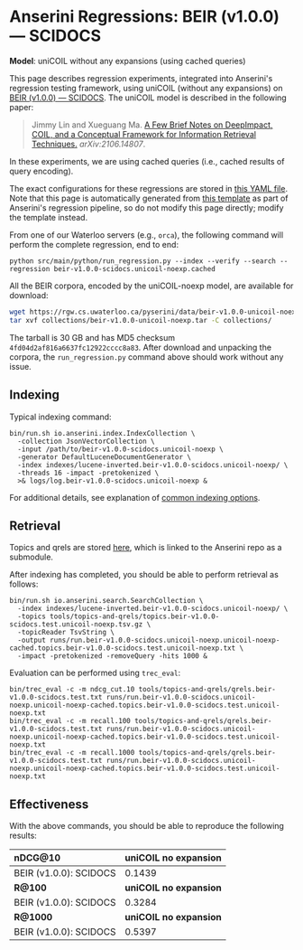 # Anserini Regressions: BEIR (v1.0.0) &mdash; SCIDOCS

**Model**: uniCOIL without any expansions (using cached queries)

This page describes regression experiments, integrated into Anserini's regression testing framework, using uniCOIL (without any expansions) on [BEIR (v1.0.0) &mdash; SCIDOCS](http://beir.ai/).
The uniCOIL model is described in the following paper:

> Jimmy Lin and Xueguang Ma. [A Few Brief Notes on DeepImpact, COIL, and a Conceptual Framework for Information Retrieval Techniques.](https://arxiv.org/abs/2106.14807) _arXiv:2106.14807_.

In these experiments, we are using cached queries (i.e., cached results of query encoding).

The exact configurations for these regressions are stored in [this YAML file](../../src/main/resources/regression/beir-v1.0.0-scidocs.unicoil-noexp.cached.yaml).
Note that this page is automatically generated from [this template](../../src/main/resources/docgen/templates/beir-v1.0.0-scidocs.unicoil-noexp.cached.template) as part of Anserini's regression pipeline, so do not modify this page directly; modify the template instead.

From one of our Waterloo servers (e.g., `orca`), the following command will perform the complete regression, end to end:

```
python src/main/python/run_regression.py --index --verify --search --regression beir-v1.0.0-scidocs.unicoil-noexp.cached
```

All the BEIR corpora, encoded by the uniCOIL-noexp model, are available for download:

```bash
wget https://rgw.cs.uwaterloo.ca/pyserini/data/beir-v1.0.0-unicoil-noexp.tar -P collections/
tar xvf collections/beir-v1.0.0-unicoil-noexp.tar -C collections/
```

The tarball is 30 GB and has MD5 checksum `4fd04d2af816a6637fc12922cccc8a83`.
After download and unpacking the corpora, the `run_regression.py` command above should work without any issue.

## Indexing

Typical indexing command:

```
bin/run.sh io.anserini.index.IndexCollection \
  -collection JsonVectorCollection \
  -input /path/to/beir-v1.0.0-scidocs.unicoil-noexp \
  -generator DefaultLuceneDocumentGenerator \
  -index indexes/lucene-inverted.beir-v1.0.0-scidocs.unicoil-noexp/ \
  -threads 16 -impact -pretokenized \
  >& logs/log.beir-v1.0.0-scidocs.unicoil-noexp &
```

For additional details, see explanation of [common indexing options](../../docs/common-indexing-options.md).

## Retrieval

Topics and qrels are stored [here](https://github.com/castorini/anserini-tools/tree/master/topics-and-qrels), which is linked to the Anserini repo as a submodule.

After indexing has completed, you should be able to perform retrieval as follows:

```
bin/run.sh io.anserini.search.SearchCollection \
  -index indexes/lucene-inverted.beir-v1.0.0-scidocs.unicoil-noexp/ \
  -topics tools/topics-and-qrels/topics.beir-v1.0.0-scidocs.test.unicoil-noexp.tsv.gz \
  -topicReader TsvString \
  -output runs/run.beir-v1.0.0-scidocs.unicoil-noexp.unicoil-noexp-cached.topics.beir-v1.0.0-scidocs.test.unicoil-noexp.txt \
  -impact -pretokenized -removeQuery -hits 1000 &
```

Evaluation can be performed using `trec_eval`:

```
bin/trec_eval -c -m ndcg_cut.10 tools/topics-and-qrels/qrels.beir-v1.0.0-scidocs.test.txt runs/run.beir-v1.0.0-scidocs.unicoil-noexp.unicoil-noexp-cached.topics.beir-v1.0.0-scidocs.test.unicoil-noexp.txt
bin/trec_eval -c -m recall.100 tools/topics-and-qrels/qrels.beir-v1.0.0-scidocs.test.txt runs/run.beir-v1.0.0-scidocs.unicoil-noexp.unicoil-noexp-cached.topics.beir-v1.0.0-scidocs.test.unicoil-noexp.txt
bin/trec_eval -c -m recall.1000 tools/topics-and-qrels/qrels.beir-v1.0.0-scidocs.test.txt runs/run.beir-v1.0.0-scidocs.unicoil-noexp.unicoil-noexp-cached.topics.beir-v1.0.0-scidocs.test.unicoil-noexp.txt
```

## Effectiveness

With the above commands, you should be able to reproduce the following results:

| **nDCG@10**                                                                                                  | **uniCOIL no expansion**|
|:-------------------------------------------------------------------------------------------------------------|-----------|
| BEIR (v1.0.0): SCIDOCS                                                                                       | 0.1439    |
| **R@100**                                                                                                    | **uniCOIL no expansion**|
| BEIR (v1.0.0): SCIDOCS                                                                                       | 0.3284    |
| **R@1000**                                                                                                   | **uniCOIL no expansion**|
| BEIR (v1.0.0): SCIDOCS                                                                                       | 0.5397    |
